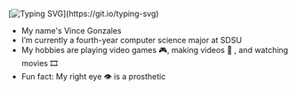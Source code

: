 [![Typing SVG](https://readme-typing-svg.demolab.com?font=Fira+Code&pause=1000&color=008509&width=435&lines=Hello+there!)](https://git.io/typing-svg)
- My name's Vince Gonzales
- I’m currently a fourth-year computer science major at SDSU
- My hobbies are playing video games 🎮, making videos 🎥 , and watching movies 🎞️
- Fun fact: My right eye 👁️ is a prosthetic 

